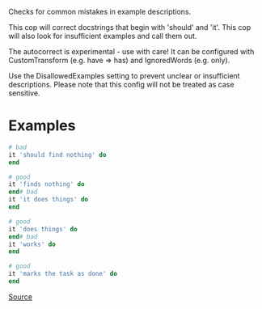 
Checks for common mistakes in example descriptions.

This cop will correct docstrings that begin with 'should' and 'it'.
This cop will also look for insufficient examples and call them out.

The autocorrect is experimental - use with care! It can be configured
with CustomTransform (e.g. have => has) and IgnoredWords (e.g. only).

Use the DisallowedExamples setting to prevent unclear or insufficient
descriptions. Please note that this config will not be treated as
case sensitive.

# Examples

```ruby
# bad
it 'should find nothing' do
end

# good
it 'finds nothing' do
end# bad
it 'it does things' do
end

# good
it 'does things' do
end# bad
it 'works' do
end

# good
it 'marks the task as done' do
end
```

[Source](http://www.rubydoc.info/gems/rubocop/RuboCop/Cop/RSpec/ExampleWording)